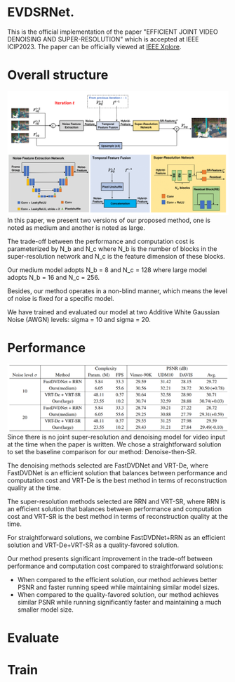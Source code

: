 # EVDSRNet.
This is the official implementation of the paper "EFFICIENT JOINT VIDEO DENOISING AND SUPER-RESOLUTION" which is accepted at IEEE ICIP2023. The paper can be officially viewed at [IEEE Xplore](https://www.google.com).

# Overall structure
![alt text](images/Architecture.png)
In this paper, we present two versions of our proposed method, one is noted as medium and another is noted as large. 

The trade-off between the performance and computation cost is parameterized by N_b and N_c where N_b is the number of blocks in the super-resolution network and N_c is the feature dimension of these blocks. 

Our medium model adopts N_b = 8 and N_c = 128 where large model adopts N_b = 16 and N_c = 256.

Besides, our method operates in a non-blind manner, which means the level of noise is fixed for a specific model. 

We have trained and evaluated our model at two Additive White Gaussian Noise (AWGN) levels: sigma = 10 and sigma = 20.

# Performance
![alt text](images/Performance.png)
Since there is no joint super-resolution and denoising model for video input at the time when the paper is written. We chose a straightforward solution to set the baseline comparison for our method: Denoise-then-SR.

The denoising methods selected are FastDVDNet and VRT-De, where FastDVDNet is an efficient solution that balances between performance and computation cost and VRT-De is the best method in terms of reconstruction quality at the time.

The super-resolution methods selected are RRN and VRT-SR, where RRN is an efficient solution that balances between performance and computation cost and VRT-SR is the best method in terms of reconstruction quality at the time.

For straightforward solutions, we combine FastDVDNet+RRN as an efficient solution and VRT-De+VRT-SR as a quality-favored solution.

Our method presents significant improvement in the trade-off between performance and computation cost compared to straightforward solutions: 
* When compared to the efficient solution, our method achieves better PSNR and faster running speed while maintaining similar model sizes. 
* When compared to the quality-favored solution, our method achieves similar PSNR while running significantly faster and maintaining a much smaller model size.


# Evaluate

# Train


